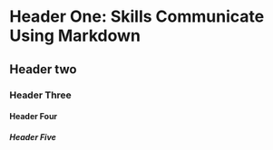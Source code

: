 # Header One: Skills Communicate Using Markdown
## Header two
### Header Three
#### Header Four
##### Header Five

